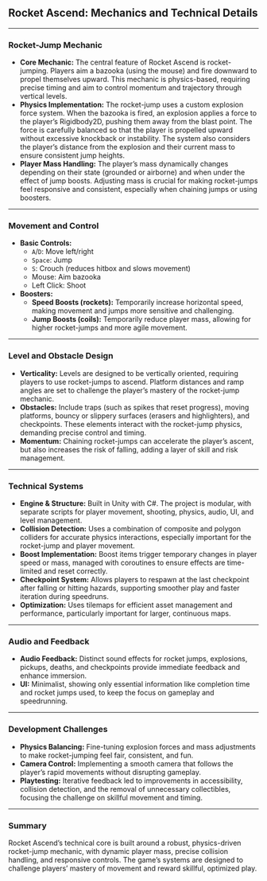 ## Rocket Ascend: Mechanics and Technical Details

---

### Rocket-Jump Mechanic

- **Core Mechanic:** The central feature of Rocket Ascend is rocket-jumping. Players aim a bazooka (using the mouse) and fire downward to propel themselves upward. This mechanic is physics-based, requiring precise timing and aim to control momentum and trajectory through vertical levels.
- **Physics Implementation:** The rocket-jump uses a custom explosion force system. When the bazooka is fired, an explosion applies a force to the player’s Rigidbody2D, pushing them away from the blast point. The force is carefully balanced so that the player is propelled upward without excessive knockback or instability. The system also considers the player’s distance from the explosion and their current mass to ensure consistent jump heights.
- **Player Mass Handling:** The player’s mass dynamically changes depending on their state (grounded or airborne) and when under the effect of jump boosts. Adjusting mass is crucial for making rocket-jumps feel responsive and consistent, especially when chaining jumps or using boosters.

---

### Movement and Control

- **Basic Controls:**  
  - `A`/`D`: Move left/right  
  - `Space`: Jump  
  - `S`: Crouch (reduces hitbox and slows movement)  
  - Mouse: Aim bazooka  
  - Left Click: Shoot
- **Boosters:**  
  - **Speed Boosts (rockets):** Temporarily increase horizontal speed, making movement and jumps more sensitive and challenging.
  - **Jump Boosts (coils):** Temporarily reduce player mass, allowing for higher rocket-jumps and more agile movement.

---

### Level and Obstacle Design

- **Verticality:** Levels are designed to be vertically oriented, requiring players to use rocket-jumps to ascend. Platform distances and ramp angles are set to challenge the player’s mastery of the rocket-jump mechanic.
- **Obstacles:** Include traps (such as spikes that reset progress), moving platforms, bouncy or slippery surfaces (erasers and highlighters), and checkpoints. These elements interact with the rocket-jump physics, demanding precise control and timing.
- **Momentum:** Chaining rocket-jumps can accelerate the player’s ascent, but also increases the risk of falling, adding a layer of skill and risk management.

---

### Technical Systems

- **Engine & Structure:** Built in Unity with C#. The project is modular, with separate scripts for player movement, shooting, physics, audio, UI, and level management.
- **Collision Detection:** Uses a combination of composite and polygon colliders for accurate physics interactions, especially important for the rocket-jump and player movement.
- **Boost Implementation:** Boost items trigger temporary changes in player speed or mass, managed with coroutines to ensure effects are time-limited and reset correctly.
- **Checkpoint System:** Allows players to respawn at the last checkpoint after falling or hitting hazards, supporting smoother play and faster iteration during speedruns.
- **Optimization:** Uses tilemaps for efficient asset management and performance, particularly important for larger, continuous maps.

---

### Audio and Feedback

- **Audio Feedback:** Distinct sound effects for rocket jumps, explosions, pickups, deaths, and checkpoints provide immediate feedback and enhance immersion.
- **UI:** Minimalist, showing only essential information like completion time and rocket jumps used, to keep the focus on gameplay and speedrunning.

---

### Development Challenges

- **Physics Balancing:** Fine-tuning explosion forces and mass adjustments to make rocket-jumping feel fair, consistent, and fun.
- **Camera Control:** Implementing a smooth camera that follows the player’s rapid movements without disrupting gameplay.
- **Playtesting:** Iterative feedback led to improvements in accessibility, collision detection, and the removal of unnecessary collectibles, focusing the challenge on skillful movement and timing.

---

### Summary

Rocket Ascend’s technical core is built around a robust, physics-driven rocket-jump mechanic, with dynamic player mass, precise collision handling, and responsive controls. The game’s systems are designed to challenge players’ mastery of movement and reward skillful, optimized play.

